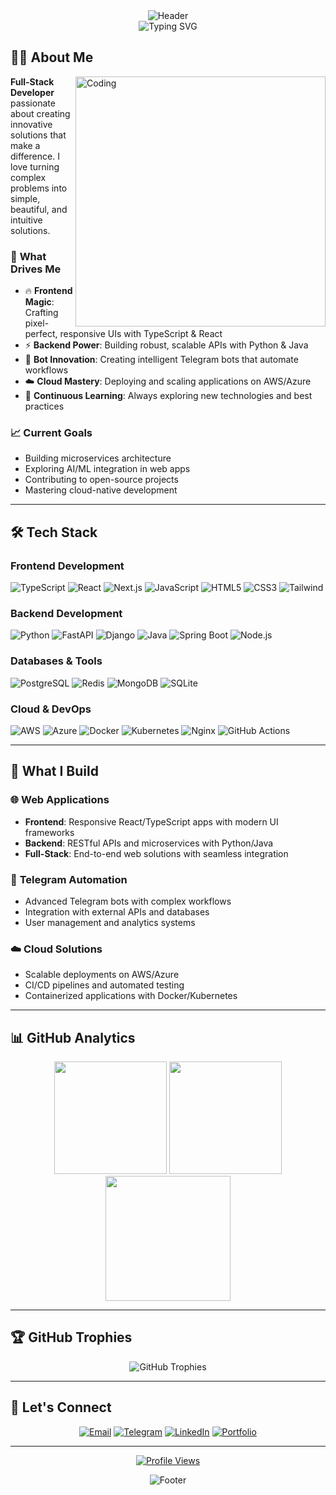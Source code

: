 <div align="center">
  <img src="https://capsule-render.vercel.app/api?type=waving&color=gradient&customColorList=6&height=140&section=header&text=Zondaxxx&fontSize=45&fontColor=fff&animation=fadeIn&fontAlignY=35" alt="Header"/>
</div>

<div align="center">
  <img src="https://readme-typing-svg.demolab.com?font=JetBrains+Mono&size=20&duration=3000&pause=1000&color=58A6FF&center=true&vCenter=true&width=500&lines=Full-Stack+Developer;Backend+%26+Frontend+Expert;TypeScript+%7C+React+%7C+Python+%7C+Java;Cloud+%26+DevOps+Enthusiast" alt="Typing SVG" />
</div>

## 👨‍💻 About Me

<img align="right" alt="Coding" width="400" src="https://user-images.githubusercontent.com/74038190/229223263-cf2e4b07-2615-4f87-9c38-e37600f8381a.gif">

**Full-Stack Developer** passionate about creating innovative solutions that make a difference. I love turning complex problems into simple, beautiful, and intuitive solutions.

### 🎯 **What Drives Me**
- 🔥 **Frontend Magic**: Crafting pixel-perfect, responsive UIs with TypeScript & React
- ⚡ **Backend Power**: Building robust, scalable APIs with Python & Java
- 🤖 **Bot Innovation**: Creating intelligent Telegram bots that automate workflows  
- ☁️ **Cloud Mastery**: Deploying and scaling applications on AWS/Azure
- 🚀 **Continuous Learning**: Always exploring new technologies and best practices

### 📈 **Current Goals**
- Building microservices architecture
- Exploring AI/ML integration in web apps
- Contributing to open-source projects
- Mastering cloud-native development

---

## 🛠️ **Tech Stack**

### **Frontend Development**
<div align="left">
  
![TypeScript](https://img.shields.io/badge/TypeScript-007ACC?style=for-the-badge&logo=typescript&logoColor=white)
![React](https://img.shields.io/badge/React-20232A?style=for-the-badge&logo=react&logoColor=61DAFB)
![Next.js](https://img.shields.io/badge/Next.js-000000?style=for-the-badge&logo=next.js&logoColor=white)
![JavaScript](https://img.shields.io/badge/JavaScript-F7DF1E?style=for-the-badge&logo=javascript&logoColor=black)
![HTML5](https://img.shields.io/badge/HTML5-E34F26?style=for-the-badge&logo=html5&logoColor=white)
![CSS3](https://img.shields.io/badge/CSS3-1572B6?style=for-the-badge&logo=css3&logoColor=white)
![Tailwind](https://img.shields.io/badge/Tailwind_CSS-38B2AC?style=for-the-badge&logo=tailwind-css&logoColor=white)

</div>

### **Backend Development**
<div align="left">
  
![Python](https://img.shields.io/badge/Python-3776AB?style=for-the-badge&logo=python&logoColor=white)
![FastAPI](https://img.shields.io/badge/FastAPI-009688?style=for-the-badge&logo=fastapi&logoColor=white)
![Django](https://img.shields.io/badge/Django-092E20?style=for-the-badge&logo=django&logoColor=white)
![Java](https://img.shields.io/badge/Java-ED8B00?style=for-the-badge&logo=java&logoColor=white)
![Spring Boot](https://img.shields.io/badge/Spring_Boot-6DB33F?style=for-the-badge&logo=spring-boot&logoColor=white)
![Node.js](https://img.shields.io/badge/Node.js-43853D?style=for-the-badge&logo=node.js&logoColor=white)

</div>

### **Databases & Tools**
<div align="left">
  
![PostgreSQL](https://img.shields.io/badge/PostgreSQL-316192?style=for-the-badge&logo=postgresql&logoColor=white)
![Redis](https://img.shields.io/badge/Redis-DC382D?style=for-the-badge&logo=redis&logoColor=white)
![MongoDB](https://img.shields.io/badge/MongoDB-4EA94B?style=for-the-badge&logo=mongodb&logoColor=white)
![SQLite](https://img.shields.io/badge/SQLite-07405E?style=for-the-badge&logo=sqlite&logoColor=white)

</div>

### **Cloud & DevOps**
<div align="left">
  
![AWS](https://img.shields.io/badge/AWS-FF9900?style=for-the-badge&logo=amazon-aws&logoColor=white)
![Azure](https://img.shields.io/badge/Microsoft_Azure-0078D4?style=for-the-badge&logo=microsoft-azure&logoColor=white)
![Docker](https://img.shields.io/badge/Docker-2496ED?style=for-the-badge&logo=docker&logoColor=white)
![Kubernetes](https://img.shields.io/badge/Kubernetes-326CE5?style=for-the-badge&logo=kubernetes&logoColor=white)
![Nginx](https://img.shields.io/badge/Nginx-009639?style=for-the-badge&logo=nginx&logoColor=white)
![GitHub Actions](https://img.shields.io/badge/GitHub_Actions-2088FF?style=for-the-badge&logo=github-actions&logoColor=white)

</div>

---

## 🚀 **What I Build**

### 🌐 **Web Applications**
- **Frontend**: Responsive React/TypeScript apps with modern UI frameworks
- **Backend**: RESTful APIs and microservices with Python/Java
- **Full-Stack**: End-to-end web solutions with seamless integration

### 🤖 **Telegram Automation**
- Advanced Telegram bots with complex workflows
- Integration with external APIs and databases
- User management and analytics systems

### ☁️ **Cloud Solutions**
- Scalable deployments on AWS/Azure
- CI/CD pipelines and automated testing
- Containerized applications with Docker/Kubernetes

---

## 📊 **GitHub Analytics**

<div align="center">
  <img src="https://github-readme-stats.vercel.app/api?username=zondaxxx&show_icons=true&theme=tokyonight&hide_border=true&bg_color=0D1117&title_color=58A6FF&icon_color=58A6FF&text_color=C9D1D9&border_radius=10" height="180"/>
  <img src="https://github-readme-streak-stats.herokuapp.com/?user=zondaxxx&theme=tokyonight&hide_border=true&background=0D1117&stroke=58A6FF&ring=58A6FF&fire=FF6B6B&currStreakLabel=58A6FF&border_radius=10" height="180"/>
</div>

<div align="center">
  <img src="https://github-readme-stats.vercel.app/api/top-langs/?username=zondaxxx&theme=tokyonight&hide_border=true&bg_color=0D1117&title_color=58A6FF&text_color=C9D1D9&layout=compact&border_radius=10&langs_count=8" height="200"/>
</div>

---

## 🏆 **GitHub Trophies**

<div align="center">
  <img src="https://github-profile-trophy.vercel.app/?username=zondaxxx&theme=tokyonight&no-frame=true&column=4&margin-w=15&margin-h=15" alt="GitHub Trophies"/>
</div>

---

## 🤝 **Let's Connect**

<div align="center">
  
[![Email](https://img.shields.io/badge/Email-D14836?style=for-the-badge&logo=gmail&logoColor=white)](mailto:zondaxxx1337@gmail.com)
[![Telegram](https://img.shields.io/badge/Telegram-2CA5E0?style=for-the-badge&logo=telegram&logoColor=white)](https://t.me/nyanzondaxxx)
[![LinkedIn](https://img.shields.io/badge/LinkedIn-0077B5?style=for-the-badge&logo=linkedin&logoColor=white)](#)
[![Portfolio](https://img.shields.io/badge/Portfolio-FF5722?style=for-the-badge&logo=todoist&logoColor=white)](#)

</div>

---

<div align="center">
  
[![Profile Views](https://visitcount.itsvg.in/api?id=zondaxxx&label=Profile%20Views&color=0e75b6&icon=5&pretty=true)](https://visitcount.itsvg.in)
  
</div>

<div align="center">
  <img src="https://capsule-render.vercel.app/api?type=waving&color=gradient&customColorList=6&height=100&section=footer&animation=fadeIn" alt="Footer"/>
</div>

